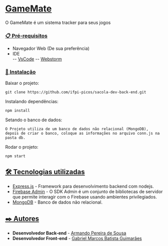 ﻿
# [GameMate](https://github.com/ifpi-picos/sacola-dev-back-end)

O GameMate é um sistema tracker para seus jogos

### [📋 Pré-requisitos](https://github.com/ifpi-picos/projeto-web-full-stack-sacola-development-team/blob/main/README.md#-pr%C3%A9-requisitos)

-   Navegador Web (De sua preferência)
-   IDE  
--  [VsCode](https://code.visualstudio.com/docs)
-- [Webstorm](https://www.jetbrains.com/help/webstorm/getting-started-with-webstorm.html)

### [🔧 Instalação](https://github.com/ifpi-picos/projeto-web-full-stack-sacola-development-team/blob/main/README.md#-instala%C3%A7%C3%A3o)

Baixar o projeto:

```
git clone https://github.com/ifpi-picos/sacola-dev-back-end.git

```

Instalando dependências:

```
npm install

```
Setando o banco de dados:

```
O Projeto utiliza de um banco de dados não relacional (MongoDB), depois de criar o banco, coloque as informações no arquivo conn.js na pasta db.

```

Rodar o projeto:

```
npm start

```

## [🛠️ Tecnologias utilizadas]()

-   [Express.js](https://expressjs.com/)  - Framework para desenvolvimento backend com nodejs.
-   [Firebase Admin](https://firebase.google.com/docs/admin/setup?hl=pt-br)  - O SDK Admin é um conjunto de bibliotecas de servidor que permite interagir com o Firebase usando ambientes privilegiados.
-   [MongoDB](https://tailwindcss.com/docs/installation)  - Banco de dados não relacional.

## [✒️ Autores](https://github.com/ifpi-picos/projeto-web-full-stack-sacola-development-team/blob/main/README.md#%EF%B8%8F-autores)

-   **Desenvolvedor Back-end**  -  [Armando Pereira de Sousa](https://github.com/CondeArmand)
-   **Desenvolvedor Front-end**  -  [Gabriel Marcos Batista Guimarães](https://github.com/Gabriell1507)
